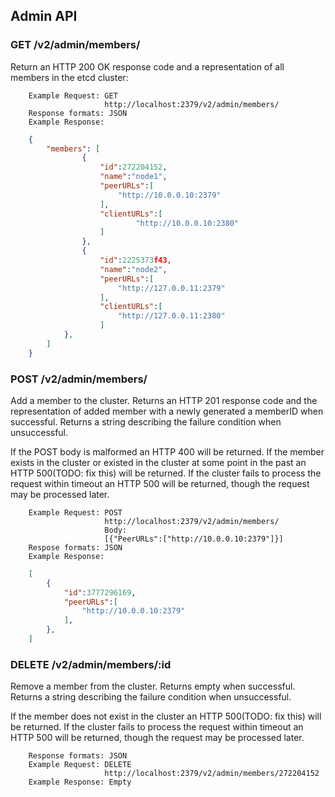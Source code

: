 ## Admin API

### GET /v2/admin/members/
Return an HTTP 200 OK response code and a representation of all members in the etcd cluster:
```
    Example Request: GET 
                     http://localhost:2379/v2/admin/members/
    Response formats: JSON
    Example Response:
```
```json
    {
        "members": [
                {
                    "id":272204152,
                    "name":"node1",
                    "peerURLs":[
                        "http://10.0.0.10:2379"
                    ],
                    "clientURLs":[
                            "http://10.0.0.10:2380"
                    ]
                },
                {
                    "id":2225373f43,
                    "name":"node2",
                    "peerURLs":[
                        "http://127.0.0.11:2379"
                    ],
                    "clientURLs":[
                        "http://127.0.0.11:2380"
                    ]
            },
        ]
    }
```

### POST /v2/admin/members/
Add a member to the cluster.
Returns an HTTP 201 response code and the representation of added member with a newly generated a memberID when successful. Returns a string describing the failure condition when unsuccessful. 

If the POST body is malformed an HTTP 400 will be returned. If the member exists in the cluster or existed in the cluster at some point in the past an HTTP 500(TODO: fix this) will be returned. If the cluster fails to process the request within timeout an HTTP 500 will be returned, though the request may be processed later.
```
    Example Request: POST
                     http://localhost:2379/v2/admin/members/
                     Body:
                     [{"PeerURLs":["http://10.0.0.10:2379"]}]
    Respose formats: JSON
    Example Response:
```
```json
    [
        {
            "id":3777296169,
            "peerURLs":[
                "http://10.0.0.10:2379"
            ],
        },
    ]
```

### DELETE /v2/admin/members/:id
Remove a member from the cluster.
Returns empty when successful. Returns a string describing the failure condition when unsuccessful. 

If the member does not exist in the cluster an HTTP 500(TODO: fix this) will be returned. If the cluster fails to process the request within timeout an HTTP 500 will be returned, though the request may be processed later.
```
    Response formats: JSON
    Example Request: DELETE
                     http://localhost:2379/v2/admin/members/272204152
    Example Response: Empty
```
